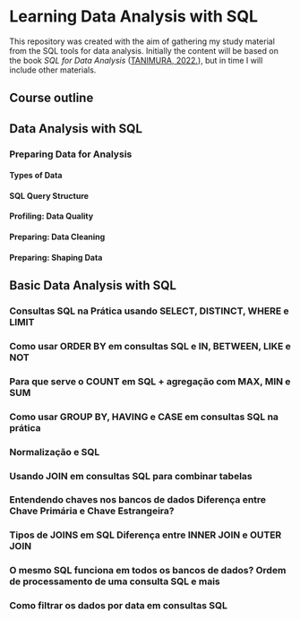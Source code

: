 # Learning Data Analysis with SQL

This repository was created with the aim of gathering my study material from the SQL tools for data analysis. Initially the content will be based on the book _SQL for Data Analysis_ ([TANIMURA, 2022.](https://www.oreilly.com/library/view/sql-for-data/9781492088776/)), but in time I will include other materials.  


## Course outline

## Data Analysis with SQL

### Preparing Data for Analysis

#### Types of Data
#### SQL Query Structure 
#### Profiling: Data Quality 
#### Preparing: Data Cleaning
#### Preparing: Shaping Data 


## Basic Data Analysis with SQL

### Consultas SQL na Prática usando SELECT, DISTINCT, WHERE e LIMIT  

### Como usar ORDER BY em consultas SQL e IN, BETWEEN, LIKE e NOT

### Para que serve o COUNT em SQL + agregação com MAX, MIN e SUM

### Como usar GROUP BY, HAVING e CASE em consultas SQL na prática 

### Normalização e SQL 

### Usando JOIN em consultas SQL para combinar tabelas 

### Entendendo chaves nos bancos de dados Diferença entre Chave Primária e Chave Estrangeira?

### Tipos de JOINS em SQL Diferença entre INNER JOIN e OUTER JOIN 

### O mesmo SQL funciona em todos os bancos de dados? Ordem de processamento de uma consulta SQL e mais

### Como filtrar os dados por data em consultas SQL



